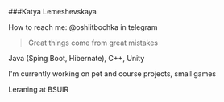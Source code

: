 ###Katya Lemeshevskaya

How to reach me: @oshiitbochka in telegram

>Great things come from great mistakes

Java (Sping Boot, Hibernate), C++, Unity 

I'm currently working on pet and course projects, small games

Leraning at BSUIR

<!--
**catsia/catsia** is a ✨ _special_ ✨ repository because its `README.md` (this file) appears on your GitHub profile.

Here are some ideas to get you started:

- 🔭 I’m currently working on ...
- 🌱 I’m currently learning ...
- 👯 I’m looking to collaborate on ...
- 🤔 I’m looking for help with ...
- 💬 Ask me about ...
- 📫 How to reach me: ...
- 😄 Pronouns: ...
- ⚡ Fun fact: ...
-->
